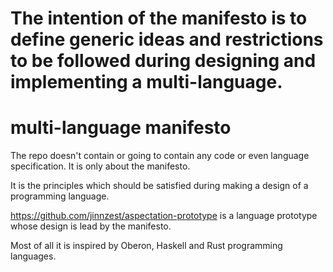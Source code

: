 The intention of the manifesto is to define generic ideas and restrictions to be followed during designing and implementing a multi-language. 
=======
# multi-language manifesto

The repo doesn't contain or going to contain any code or even language specification. It is only about the manifesto. 

It is the principles which should be satisfied during making a design of a programming language. 

https://github.com/jinnzest/aspectation-prototype is a language prototype whose design is lead by the manifesto.

Most of all it is inspired by Oberon, Haskell and Rust programming languages.
